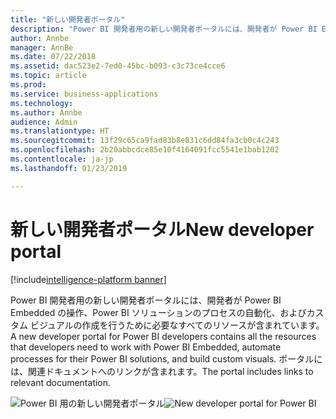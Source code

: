 ```yaml
---
title: "新しい開発者ポータル"
description: "Power BI 開発者用の新しい開発者ポータルには、開発者が Power BI Embedded の操作、Power BI ソリューションのプロセスの自動化、およびカスタム ビジュアルの作成を行うために必要なすべてのリソースが含まれます。"
author: Annbe
manager: AnnBe
ms.date: 07/22/2018
ms.assetid: dac523e2-7ed0-45bc-b093-c3c73ce4cce6
ms.topic: article
ms.prod: 
ms.service: business-applications
ms.technology: 
ms.author: Annbe
audience: Admin
ms.translationtype: HT
ms.sourcegitcommit: 13f29c65ca9fad83b8e831c6dd84fa3cb0c4c243
ms.openlocfilehash: 2b20abbcdce85e10f4164091fcc5541e1bab1202
ms.contentlocale: ja-jp
ms.lasthandoff: 01/23/2019

---
```

# <a name="new-developer-portal"></a><span data-ttu-id="eba93-103">新しい開発者ポータル</span><span class="sxs-lookup"><span data-stu-id="eba93-103">New developer portal</span></span>

[!include[intelligence-platform banner](../../includes/intelligence-platform.md)]




<span data-ttu-id="eba93-104">Power BI 開発者用の新しい開発者ポータルには、開発者が Power BI Embedded の操作、Power BI ソリューションのプロセスの自動化、およびカスタム ビジュアルの作成を行うために必要なすべてのリソースが含まれています。</span><span class="sxs-lookup"><span data-stu-id="eba93-104">A new developer portal for Power BI developers contains all the resources that developers need to work with Power BI Embedded, automate processes for their Power BI solutions, and build custom visuals.</span></span> <span data-ttu-id="eba93-105">ポータルには、関連ドキュメントへのリンクが含まれます。</span><span class="sxs-lookup"><span data-stu-id="eba93-105">The portal includes links to relevant documentation.</span></span>

<span data-ttu-id="eba93-106">![](media/new-developer-portal-1.png "Power BI 用の新しい開発者ポータル")</span><span class="sxs-lookup"><span data-stu-id="eba93-106">![](media/new-developer-portal-1.png "New developer portal for Power BI")</span></span>


